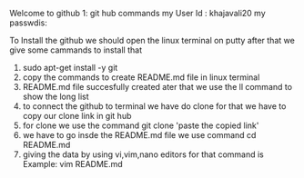Welcome to github
1: git hub commands
  my User Id : khajavali20
  my passwdis: 
  
 To Install the github we should open the linux terminal on putty after that we give some cammands to install that 
 1. sudo apt-get install -y git 
 2. copy the commands to create README.md file in linux terminal
 3. README.md file succesfully created ater that we use the ll command to show the long list 
 4. to connect the github to terminal we have do clone for that we have to copy our clone link in git hub 
 5. for clone we use the command git clone 'paste the copied link'
 6. we have to go insde the README.md file we use command cd README.md
 7. giving the data by using vi,vim,nano editors for that command is 
    Example: vim README.md 
